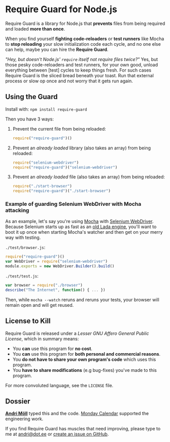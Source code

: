 Require Guard for Node.js
=========================
Require Guard is a library for Node.js that **prevents** files from being required and loaded **more than once**.

When you find yourself **fighting code-reloaders** or **test runners** like Mocha to **stop reloading** your slow initialization code each cycle, and no one else can help, maybe you can hire the **Require Guard**.

*"Hey, but doesn't Node.js' `require` itself not require files twice?"*
Yes, but those pesky code-reloaders and test runners, for your own good, unload everything between [test] cycles to keep things fresh. For such cases Require Guard is the sliced bread beneath your toast. Run that external process or slow op once and not worry that it gets run again.


Using the Guard
---------------
Install with: `npm install require-guard`

Then you have 3 ways:

1. Prevent the current file from being reloaded:
   ```javascript
   require("require-guard")()
   ```

2. Prevent an *already loaded* library (also takes an array) from being reloaded:
   ```javascript
   require("selenium-webdriver")
   require("require-guard")("selenium-webdriver")
   ```

3. Prevent an *already loaded* file (also takes an array) from being reloaded:
   ```javascript
   require("./start-browser")
   require("require-guard")("./start-browser")
   ```


### Example of guarding Selenium WebDriver with Mocha attacking 

As an example, let's say you're using [Mocha](http://visionmedia.github.com/mocha/) with [Selenium WebDriver](https://code.google.com/p/selenium/wiki/WebDriverJs). Because Selenium starts up as fast as an [old Lada engine](http://youtu.be/smndCQGZCLk), you'll want to boot it up once when starting Mocha's watcher and then get on your merry way with testing.

`./test/browser.js`:
```javascript
require("require-guard")()
var WebDriver = require("selenium-webdriver")
module.exports = new WebDriver.Builder().build()
```

`./test/test.js`:
```javascript
var browser = require("./browser")
describe("The Internet", function() { ... })
```

Then, while `mocha --watch` reruns and reruns your tests, your browser will remain open and will get reused.


License to Kill
---------------
Require Guard is released under a *Lesser GNU Affero General Public License*, which in summary means:

- You **can** use this program for **no cost**.
- You **can** use this program for **both personal and commercial reasons**.
- You **do not have to share your own program's code** which uses this program.
- You **have to share modifications** (e.g bug-fixes) you've made to this program.

For more convoluted language, see the `LICENSE` file.


Dossier
-------
**[Andri Möll](http://themoll.com)** typed this and the code.
[Monday Calendar](http://mondayapp.com) supported the engineering work.

If you find Require Guard has muscles that need improving, please type to me at andri@dot.ee or [create an issue on GitHub](https://github.com/moll/node-require-guard/issues).
